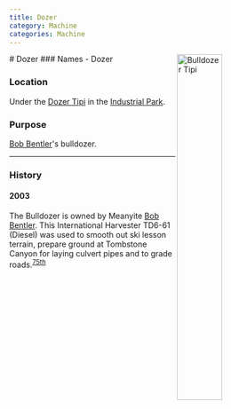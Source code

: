```yaml
---
title: Dozer
category: Machine
categories: Machine
---
```

<img src="/img/2020-Dozer-Tipi.jpeg" style="width: 40%;" alt="Bulldozer Tipi" align="right">
# Dozer
### Names
- Dozer

### Location
Under the [Dozer Tipi](/Building/Dozer-Tipi) in the [Industrial Park](Industrial-Park).

### Purpose
[Bob Bentler](/Person/Bob-Bentler)'s bulldozer.

---
### History

#### 2003

The Bulldozer is owned by Meanyite [Bob Bentler](/Person/Bob-Bentler). This International Harvester TD6-61 (Diesel) was used to smooth out ski lesson terrain, prepare ground at Tombstone Canyon for laying culvert pipes and to grade roads.<sup>[75th][]</sup>


[75th]: Anniversary#75th
